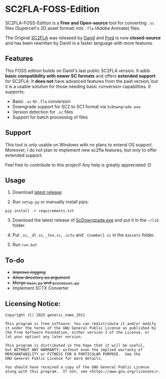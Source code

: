 # SC2FLA-FOSS-Edition

SC2FLA-FOSS-Edition is a **Free and Open-source** tool for converting `.sc` files (Supercell's 2D asset format) into `.fla` (Adobe Animate) files.

The Original [SC2FLA](https://github.com/sc-workshop/SC) was released by [Daniil](https://github.com/daniil-sv) and [Fred](https://github.com/pavidloq) is now **closed-source** and has been rewritten by Daniil in a faster language with more features. 

## Features

This FOSS edition builds on Daniil's last public SC2FLA version. It adds **basic compatibility with newer SC formats** and offers **extended support** for SC2FLA. It **does not** have advanced features from the paid version, but it is a usable solution for those needing basic conversion capabilities. It supports:

- Basic `.sc` to `.fla` conversion
- Downgrade support for SC2 to SC1 format via `ScDowngrade.exe`
- Version detection for `.sc` files
- Support for batch processing of files

## Support

This tool is only usable on Windows with no plans to extend OS support. Moreover, I do not plan to implement new sc2fla features, but only to offer extended support.

Feel free to contribute to this project! Any help is greatly appreciated :D

## Usage

1. Download [latest release](https://github.com/GenericName1911/SC2FLA-FOSS-Edition/releases/)

2. Run `setup.py` or manually install pips:

`pip install -r requirements.txt`

3. Download the latest release of [ScDowngrade.exe](https://github.com/Daniil-SV/ScDowngrade/releases) and put it in the `~/lib` folder.

4. Put `.sc`, `_dl.sc`, `_tex.sc`, `.sctx` and `_{number}.sc` in the `$assets` folder.

5. Run `run.bat`

## To-do

- ~~Improve logging~~
- ~~Allow directory as argument~~
- ~~Merge `main.py` and `processor.py`~~
- Implement SCTX Converter

## Licensing Notice:

```
Copyright (C) 2025 generic_name_1911

This program is free software: You can redistribute it and/or modify
it under the terms of the GNU General Public License as published by
the Free Software Foundation, either version 3 of the License, or
(at your option) any later version.

This program is distributed in the hope that it will be useful,
but WITHOUT ANY WARRANTY; without even the implied warranty of
MERCHANTABILITY or FITNESS FOR A PARTICULAR PURPOSE.  See the
GNU General Public License for more details.

You should have received a copy of the GNU General Public License
along with this program.  If not, see <https://www.gnu.org/licenses/>.
```
